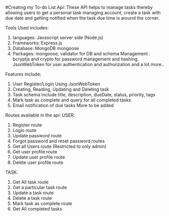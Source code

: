 #Creating my To-do List Api:
 These API helps to manage tasks thereby allowing users to get a personal task managing account, create a task with due date and getting notified when the task due time is around the corner.

Tools Used includes: 
  1. languages: Javascript server side (Node.js)
  2. Frameworks: Express.js
  3. Database: MongoDB mongoose
  3. Packages: mongoose, validator for DB and schema Management . bcryptjs and crypto for password management and hashing. JsonWebToken for user authentication and authorization and a lot more..

Features include;
  1. User Register/Login Using JsonWebToken
  2. Creating, Reading, Updating and Deleting task
  3. Task schema include  title, description, dueDate, status, priority, tags
  4. Mark task as complete and query for all completed tasks
  5. Email notification of due tasks
  More to be added

Routes available in the api:
USER:
  1. Register route
  2. Login route
  3. Update password route
  4. Forgot password and reset password routes
  5. Get all Users route (Restricted to only admin)
  6. Get user profile route
  7. Update user profile route
  8. Delete user profile route

TASK:
  1. Get All task route
  2. Get a particular task route
  3. Update a task route
  4. Delete a task route 
  5. Mark task as complete route
  6. Get All completed tasks 

